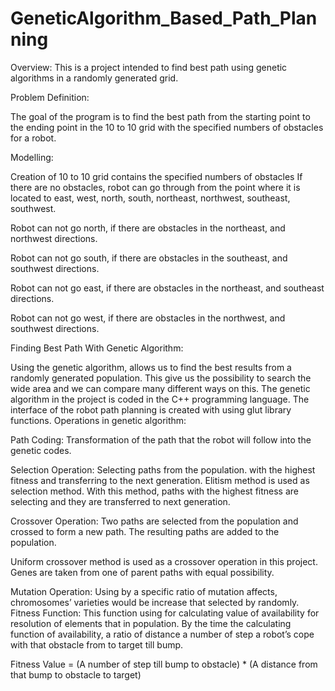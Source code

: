 # GeneticAlgorithm_Based_Path_Planning
Overview:
This is a project intended to find best path using genetic algorithms in a randomly generated grid.

Problem Definition:

The goal of the program is to find the best path from the starting point to the ending point in the 10 to 10 grid with the specified numbers of obstacles for a robot.

Modelling:

Creation of 10 to 10 grid contains the specified numbers of obstacles
If there are no obstacles, robot can go through from the point where it is located to east, west, north, south, northeast, northwest, southeast, southwest.

Robot can not go north, if there are obstacles in the northeast, and northwest directions.

Robot can not go south, if there are obstacles in the southeast, and southwest directions.

Robot can not go east, if there are obstacles in the northeast, and southeast directions.

Robot can not go west, if there are obstacles in the northwest, and southwest directions.

Finding Best Path With Genetic Algorithm:

Using the genetic algorithm, allows us to find the best results from a randomly generated population. This give us the possibility to search the wide area and we can compare many different ways on this.
The genetic algorithm in the project is coded in the C++ programming language.
The interface of the robot path planning is created with using glut library functions.
Operations in genetic algorithm:

Path Coding: Transformation of the  path that the robot will follow into the genetic codes.

Selection Operation: Selecting paths from the population. with the highest fitness and transferring to the next generation. Elitism method is used as selection method. With this method, paths with the highest fitness are selecting and they are transferred to next generation.

Crossover Operation: Two paths are selected from the population and crossed to form a new path. The resulting paths are added to the population.

Uniform crossover method is used as a crossover operation in this project. Genes are taken from one of parent paths with equal possibility.

Mutation Operation: Using by a specific ratio of mutation affects, chromosomes’ varieties would be increase that selected by randomly.
Fitness Function: This function using for calculating value of availability for resolution of elements that in population.
By the time the calculating function of availability, a ratio of distance a number of step a robot’s cope with that obstacle from to target till bump.

Fitness Value = (A number of step till bump to obstacle) * (A distance from that bump to obstacle to target)


